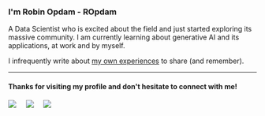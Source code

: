 ### I'm Robin Opdam - ROpdam

A Data Scientist who is excited about the field and just started exploring its massive community. I am currently learning about generative AI and its applications, at work and by myself.

I infrequently write about [my own experiences](https://medium.com/@ropdam) to share (and remember).

---
#### Thanks for visiting my profile and don't hesitate to connect with me!

<a href="https://www.linkedin.com/in/robinopdam/"><img src="https://img.shields.io/badge/linkedin-%230077B5.svg?&style=for-the-badge&logo=linkedin&logoColor=white" /></a> 
&nbsp; 
&nbsp;
<a href="https://ropdam.github.io/"><img src="https://img.shields.io/badge/Github.io-%23808080.svg?&style=for-the-badge&logo=html5&logoColor=white"/></a>
&nbsp; 
&nbsp;
<a href="https://ropdam.medium.com//"><img src="https://img.shields.io/badge/medium-%2312100E.svg?&style=for-the-badge&logo=medium&logoColor=white"></a> 
<br/>
<br/> 
